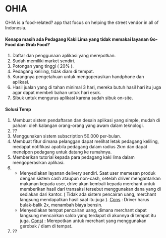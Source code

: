 # OHIA

OHIA is a food-related? app that focus on helping the street vendor in all of Indonesia.

#### Kenapa masih ada Pedagang Kaki Lima yang tidak memakai layanan Go-Food dan Grab Food?

1. Daftar dan penggunaan aplikasi yang merepotkan.
2. Sudah memiliki market sendiri.
3. Potongan yang tinggi ( 20% ).
4. Pedagang keliling, tidak diam di tempat.
5. Kurangnya pengetahuan untuk mengoperasikan handphone dan aplikasi.
6. Hasil jualan yang di tahan minimal 3 hari, mereka butuh hasil hari itu juga agar dapat membeli bahan untuk hari esok.
7. Sibuk untuk mengurus aplikasi karena sudah sibuk on-site.

#### Solusi Temp

1. Membuat sistem pendaftaran dan desain aplikasi yang simple, mudah di pahami oleh kalangan orang-orang yang awam dalam teknologi.
2. ??
3. Menggunakan sistem subscription 50.000 per-bulan.
4. Membuat fitur dimana pelanggan dapat melihat letak pedagang keliling, medapat notifikasi apabila pedagang dalam radius 2km dan dapat menelpon pedagang untuk datang ke rumahnya.
5. Memberikan tutorial kepada para pedagang kaki lima dalam mengoperasikan aplikasi.
6. * Menyediakan layanan delivery sendiri. Saat user memesan produk dengan sistem cash ataupun non-cash, setelah driver mengantarkan makanan kepada user, drive akan kembali kepada merchant untuk memberikan hasil dari transaksi tersebut menggunakan dana yang di sediakan dari kantor. ( Tidak ada sistem pencairan uang, merchant langsung mendapatkan hasil saat itu juga ). <u>Cons</u> : Driver harus bulak-balik 2x, menambah biaya bensin.
   * Menyediakan tempat pencairan uang, dimana merchant dapat langsung mencairkan saldo yang terdapat di akunnya di tempat itu juga. <u>Const</u> : Merepotkan untuk merchant yang menggunakan gerobak / diam di tempat.
7. ??